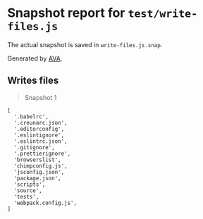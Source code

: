 # Snapshot report for `test/write-files.js`

The actual snapshot is saved in `write-files.js.snap`.

Generated by [AVA](https://ava.li).

## Writes files

> Snapshot 1

    [
      '.babelrc',
      '.creunarc.json',
      '.editorconfig',
      '.eslintignore',
      '.eslintrc.json',
      '.gitignore',
      '.prettierignore',
      'browserslist',
      'chimpconfig.js',
      'jsconfig.json',
      'package.json',
      'scripts',
      'source',
      'tests',
      'webpack.config.js',
    ]
